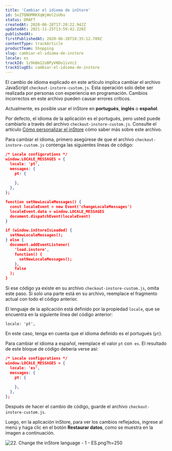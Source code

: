 ```yaml
---
title: 'Cambiar el idioma de inStore'
id: 5xZTQNOMRKXqWjWol2sUbu
status: DRAFT
createdAt: 2020-06-28T17:20:22.942Z
updatedAt: 2021-11-25T13:59:42.220Z
publishedAt: 
firstPublishedAt: 2020-06-28T18:35:12.789Z
contentType: trackArticle
productTeam: Shopping
slug: cambiar-el-idioma-de-instore
locale: es
trackId: 1z9kBm12oBPyVNDo1ivVc2
trackSlugES: cambiar-el-idioma-de-instore
---
```


<div class="alert alert-danger">
El cambio de idioma explicado en este artículo implica cambiar el archivo JavaScript <code>checkout-instore-custom.js</code>. Esta operación solo debe ser realizada por personas con experiencia en programación. Cambios incorrectos en este archivo pueden causar errores críticos.
</div>

Actualmente, es posible usar el inStore en __portugués__, __inglés__ o __español__.

Por defecto, el idioma de la aplicación es el portugués, pero usted puede cambiarlo a través del archivo `checkout-instore-custom.js`. Consulte el artículo [Cómo personalizar el inStore](https://help.vtex.com/es/tracks/instore-customizacoes--1z9kBm12oBPyVNDo1ivVc2) cómo saber más sobre este archivo.

Para cambiar el idioma, primero asegúrese de que el archivo `checkout-instore-custom.js` contenga las siguientes líneas de código:

```json
/* Locale configurations */
window.LOCALE_MESSAGES = {
  locale: 'pt',
  messages: {
    pt: {
     
    },
  },
};

function setNewLocaleMessages() {
  const localeEvent = new Event('changeLocaleMessages')
  localeEvent.data = window.LOCALE_MESSAGES
  document.dispatchEvent(localeEvent)
}

if (window.inStoreIsLoaded) {
  setNewLocaleMessages();
} else {
  document.addEventListener(
    'load.instore',
    function() {
      setNewLocaleMessages();
    },
    false
  );
}
```

Si ese código ya existe en su archivo `checkout-instore-custom.js`, omita este paso. Si solo una parte está en su archivo, reemplace el fragmento actual con todo el código anterior.

El lenguaje de la aplicación está definido por la propiedad `locale`, que se encuentra en la siguiente línea del código anterior:

`locale: 'pt',`
     
En este caso, tenga en cuenta que el idioma definido es el portugués (`pt`).

Para cambiar el idioma a español, reemplace el valor `pt` con` es`. El resultado de este bloque de código debería verse así:

```json
/* Locale configurations */
window.LOCALE_MESSAGES = {
  locale: 'es',
  messages: {
    pt: {
     
    },
  },
};
```

Después de hacer el cambio de código, guarde el archivo `checkout-instore-custom.js`.

Luego, en la aplicación inStore, para ver los cambios reflejados, ingrese al menú y haga clic en el botón __Restaurar datos__, como se muestra en la imagen a continuación.

![22. Change the inStore language - 1 - ES.png?h=250](//images.ctfassets.net/alneenqid6w5/6kyOLVTDlyawsehMQwORid/589ff63de4574dc8cf1d9cc3ed84024a/22._Change_the_inStore_language_-_1_-_ES.png_h_250)
